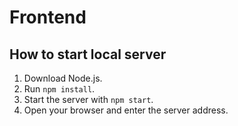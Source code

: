 # Frontend

## How to start local server
1. Download Node.js.
2. Run `npm install`.
3. Start the server with `npm start`.
4. Open your browser and enter the server address.
